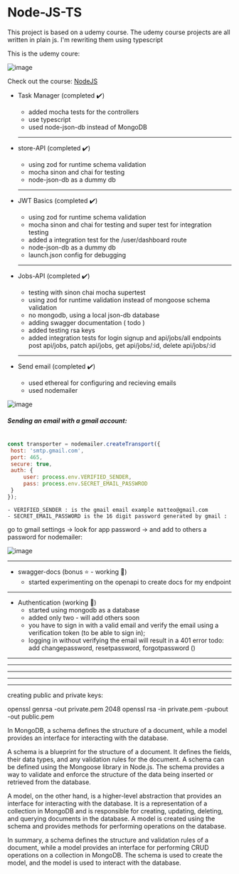 # Node-JS-TS
This project is based on a udemy course.
The udemy course projects are all written in plain js.
I'm rewriting them using typescript 

This is the udemy coure: 

![image](https://user-images.githubusercontent.com/75813215/223437353-60a0d126-3d5b-40b2-bf7f-66a247ee0ed4.png)

Check out the course: 
[NodeJS](https://www.udemy.com/course/nodejs-tutorial-and-projects-course/)

- Task Manager (completed ✔️)
  - added mocha tests for the controllers
  - use typescript
  - used node-json-db instead of MongoDB
  
  ---
 
 - store-API (completed ✔️)
   - using zod for runtime schema validation
   - mocha sinon and chai for testing
   - node-json-db as a dummy db
   
   ---
   
- JWT Basics (completed  ✔️)
   - using zod for runtime schema validation
   - mocha sinon and chai for testing and super test for integration testing
   - added a integration test for the /user/dashboard route
   - node-json-db as a dummy db
   - launch.json config for debugging
  
  ---
 
 - Jobs-API (completed ✔️)
   - testing with sinon chai mocha supertest
   - using zod for runtime validation instead of mongoose schema validation
   - no mongodb, using a local json-db database
   - adding swagger documentation ( todo )
   - added testing rsa keys
   - added integration tests for login signup and api/jobs/all endpoints post api/jobs, patch api/jobs, get api/jobs/:id, delete api/jobs/:id 
   
   ---
  
  - Send email (completed ✔️)
    - used ethereal for configuring and recieving emails
    - used nodemailer 
   
   ![image](https://user-images.githubusercontent.com/75813215/226386322-658513d5-cab5-4628-8146-a62b1bdf900e.png)
   
  ##### Sending an email with a gmail account:
   
   ```js
   
  const transporter = nodemailer.createTransport({
    host: 'smtp.gmail.com',
    port: 465,
    secure: true,
    auth: {
        user: process.env.VERIFIED_SENDER,
        pass: process.env.SECRET_EMAIL_PASSWROD
    }
});

```

    - VERIFIED_SENDER : is the gmail email example matteo@gmail.com
    - SECRET_EMAIL_PASSWORD is the 16 digit password generated by gmail :
 go to gmail settings -> look for app password -> and add to others a password for nodemailer:
 
 ![image](https://user-images.githubusercontent.com/75813215/226399688-d6c7071d-32cb-4137-a07b-857f467389fc.png)
 
 ---

 - swagger-docs (bonus ⭐ - working 🔨)
   - started experimenting on the openapi to create docs for my endpoint
   
   
 ---
   

- Authentication (working 🔨)
    - started using mongodb as a database
    - added only two - will add others soon
    - you have to sign in with a valid email and verify the email using a verification token (to be able to sign in);
    - logging in without verifying the email will result in a 401 error
    todo: add changepassword, resetpassword, forgotpassword ()
    
  

 

 ---
 
 ---
 
 ---
 
 ---
 
 ---

creating public and private keys:

openssl genrsa -out private.pem 2048
openssl rsa -in private.pem -pubout -out public.pem


 In MongoDB, a schema defines the structure of a document, while a model provides an interface for interacting with the database.

A schema is a blueprint for the structure of a document. It defines the fields, their data types, and any validation rules for the document. A schema can be defined using the Mongoose library in Node.js. The schema provides a way to validate and enforce the structure of the data being inserted or retrieved from the database.

A model, on the other hand, is a higher-level abstraction that provides an interface for interacting with the database. It is a representation of a collection in MongoDB and is responsible for creating, updating, deleting, and querying documents in the database. A model is created using the schema and provides methods for performing operations on the database.

In summary, a schema defines the structure and validation rules of a document, while a model provides an interface for performing CRUD operations on a collection in MongoDB. The schema is used to create the model, and the model is used to interact with the database.


